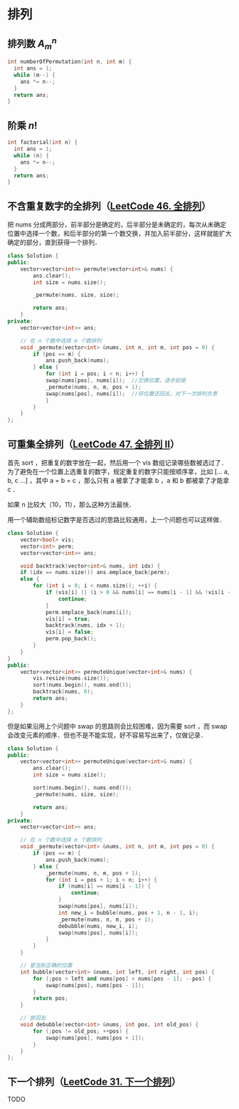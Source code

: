 # 排列

## 排列数 $A_m^n$

```cpp
int numberOfPermutation(int n, int m) {
  int ans = 1;
  while (m--) {
    ans *= n--;
  }
  return ans;
}
```

## 阶乘 $n!$

```cpp
int factorial(int n) {
  int ans = 1;
  while (n) {
    ans *= n--;
  }
  return ans;
}
```

## 不含重复数字的全排列（[LeetCode 46. 全排列](https://leetcode.cn/problems/permutations/)）

把 nums 分成两部分，前半部分是确定的，后半部分是未确定的，每次从未确定位置中选择一个数，和后半部分的第一个数交换，并加入前半部分，这样就能扩大确定的部分，直到获得一个排列．

```cpp
class Solution {
public:
    vector<vector<int>> permute(vector<int>& nums) {
        ans.clear();
        int size = nums.size();

        _permute(nums, size, size);

        return ans;
    }
private:
    vector<vector<int>> ans;

    // 在 n 个数中选择 m 个数排列
    void _permute(vector<int> &nums, int n, int m, int pos = 0) {
        if (pos == m) {
            ans.push_back(nums);
        } else {
            for (int i = pos; i < n; i++) {
            swap(nums[pos], nums[i]);  //交换位置，逐步前提
            _permute(nums, n, m, pos + 1);
            swap(nums[pos], nums[i]);  //将位置还回去，对下一次排列负责
            }
        }
    }
};
```

## 可重集全排列（[LeetCode 47. 全排列 II](https://leetcode.cn/problems/permutations-ii/)）

首先 sort ，把重复的数字放在一起，然后用一个 vis 数组记录哪些数被选过了．为了避免在一个位置上选重复的数字，规定重复的数字只能按顺序拿，比如 [... a, b, c ...] ，其中 a = b = c ，那么只有 a 被拿了才能拿 b ，a 和 b 都被拿了才能拿 c ．

如果 n 比较大（10，11），那么这种方法最快．

用一个辅助数组标记数字是否选过的思路比较通用，上一个问题也可以这样做．

```cpp
class Solution {
    vector<bool> vis;
    vector<int> perm;
    vector<vector<int>> ans;

    void backtrack(vector<int>& nums, int idx) {
    if (idx == nums.size()) ans.emplace_back(perm);
    else {
        for (int i = 0; i < nums.size(); ++i) {
            if (vis[i] || (i > 0 && nums[i] == nums[i - 1] && !vis[i - 1])) {
                continue;
            }
            perm.emplace_back(nums[i]);
            vis[i] = true;
            backtrack(nums, idx + 1);
            vis[i] = false;
            perm.pop_back();
        }
    }
}
public:
    vector<vector<int>> permuteUnique(vector<int>& nums) {
        vis.resize(nums.size());
        sort(nums.begin(), nums.end());
        backtrack(nums, 0);
        return ans;
    }
};
```

但是如果沿用上个问题中 swap 的思路则会比较困难，因为需要 sort ，而 swap 会改变元素的顺序．但也不是不能实现，好不容易写出来了，仅做记录．

```cpp
class Solution {
public:
    vector<vector<int>> permuteUnique(vector<int>& nums) {
        ans.clear();
        int size = nums.size();

        sort(nums.begin(), nums.end());
        _permute(nums, size, size);

        return ans;
    }
private:
    vector<vector<int>> ans;

    // 在 n 个数中选择 m 个数排列
    void _permute(vector<int> &nums, int n, int m, int pos = 0) {
        if (pos == m) {
            ans.push_back(nums);
        } else {
            _permute(nums, n, m, pos + 1);
            for (int i = pos + 1; i < n; i++) {
                if (nums[i] == nums[i - 1]) {
                    continue;
                }
                swap(nums[pos], nums[i]);
                int new_i = bubble(nums, pos + 1, n - 1, i);
                _permute(nums, n, m, pos + 1);
                debubble(nums, new_i, i);
                swap(nums[pos], nums[i]);
            }
        }
    }

    // 冒泡到正确的位置
    int bubble(vector<int> &nums, int left, int right, int pos) {
        for (;pos > left and nums[pos] < nums[pos - 1]; --pos) {
            swap(nums[pos], nums[pos - 1]);
        }
        return pos;
    }

    // 放回去
    void debubble(vector<int> &nums, int pos, int old_pos) {
        for (;pos != old_pos; ++pos) {
            swap(nums[pos], nums[pos + 1]);
        }
    }
};
```

## 下一个排列（[LeetCode 31. 下一个排列](https://leetcode.cn/problems/next-permutation/)）

TODO

```cpp

```
